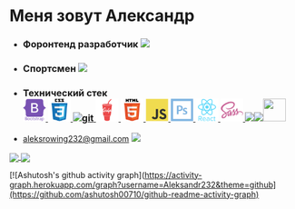 <h1>Меня зовут Александр</h1>

- <h3>Форонтенд разработчик <img src="https://img.icons8.com/ios/50/000000/developer--v2.gif" height='20px'/></h3>
- <h3>Спортсмен <img src="https://img.icons8.com/ios/20/000000/rowing-2--v2.gif"height='20px'/></h3>
- <h3>Технический стек<br/> <a href="https://getbootstrap.com" target="_blank" rel="noreferrer"> <img src="https://raw.githubusercontent.com/devicons/devicon/master/icons/bootstrap/bootstrap-plain-wordmark.svg" alt="bootstrap" width="40" height="40"/> </a> <a href="https://www.w3schools.com/css/" target="_blank" rel="noreferrer"> <img src="https://raw.githubusercontent.com/devicons/devicon/master/icons/css3/css3-original-wordmark.svg" alt="css3" width="40" height="40"/> </a> <a href="https://firebase.google.com/" target="_blank" rel="noreferrer">  <a href="https://git-scm.com/" target="_blank" rel="noreferrer"> <img src="https://www.vectorlogo.zone/logos/git-scm/git-scm-icon.svg" alt="git" width="40" height="40"/> </a> <a href="https://gulpjs.com" target="_blank" rel="noreferrer"> <img src="https://raw.githubusercontent.com/devicons/devicon/master/icons/gulp/gulp-plain.svg" alt="gulp" width="40" height="40"/> </a> <a href="https://www.w3.org/html/" target="_blank" rel="noreferrer"> <img src="https://raw.githubusercontent.com/devicons/devicon/master/icons/html5/html5-original-wordmark.svg" alt="html5" width="40" height="40"/> </a> <a href="https://developer.mozilla.org/en-US/docs/Web/JavaScript" target="_blank" rel="noreferrer"> <img src="https://raw.githubusercontent.com/devicons/devicon/master/icons/javascript/javascript-original.svg" alt="javascript" width="40" height="40"/> </a> <a href="https://www.photoshop.com/en" target="_blank" rel="noreferrer"> <img src="https://raw.githubusercontent.com/devicons/devicon/master/icons/photoshop/photoshop-line.svg" alt="photoshop" width="40" height="40"/> </a>  </a> <a href="https://reactjs.org/" target="_blank" rel="noreferrer"> <img src="https://raw.githubusercontent.com/devicons/devicon/master/icons/react/react-original-wordmark.svg" alt="react" width="40" height="40"/> </a> <a href="https://sass-lang.com" target="_blank" rel="noreferrer"> <img src="https://raw.githubusercontent.com/devicons/devicon/master/icons/sass/sass-original.svg" alt="sass" width="40" height="40"/> </a> <img src="https://img.icons8.com/color/40/000000/webpack.png"/><img src="https://img.icons8.com/color/40/000000/figma--v1.png"/><img src='https://lemurteam.ru/assets/img/react-native-logo.png' width="40" height="40"></h3>
  

- aleksrowing232@gmail.com <img src="https://img.icons8.com/ios/50/000000/gmail--v2.gif" height='20px'/>

<a href="https://github.com/anuraghazra/github-readme-stats">
  <img align="center" height = "160"  src="https://github-readme-stats.vercel.app/api?username=Aleksandr232&show_icons=true&theme=radical">
</a>
<a href="https://github.com/anuraghazra/github-readme-stats">
  <img align="center"  height = "160"  src="https://github-readme-stats.vercel.app/api/top-langs/?username=Aleksandr232&show_icons=true&theme=radical&langs_count=10&layout=compact" />
</a>


[![Ashutosh's github activity graph](https://activity-graph.herokuapp.com/graph?username=Aleksandr232&theme=github](https://github.com/ashutosh00710/github-readme-activity-graph)

